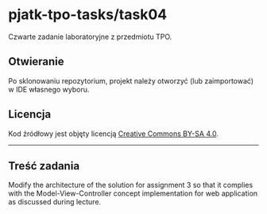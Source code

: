 # pjatk-tpo-tasks/task04

Czwarte zadanie laboratoryjne z przedmiotu TPO.

## Otwieranie

Po sklonowaniu repozytorium, projekt należy otworzyć (lub zaimportować) w IDE własnego wyboru.

## Licencja

Kod źródłowy jest objęty licencją [Creative Commons BY-SA 4.0](../LICENSE.txt).

---

## Treść zadania

Modify the architecture of the solution for assignment 3 so that it complies with the Model-View-Controller concept implementation for web application as discussed during lecture.
